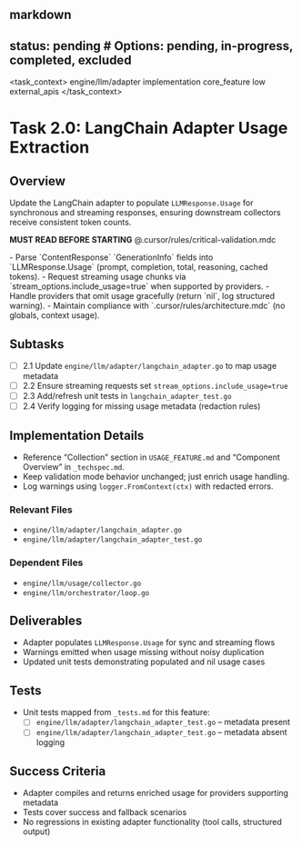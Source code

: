 ## markdown

## status: pending # Options: pending, in-progress, completed, excluded

<task_context>
<domain>engine/llm/adapter</domain>
<type>implementation</type>
<scope>core_feature</scope>
<complexity>low</complexity>
<dependencies>external_apis</dependencies>
</task_context>

# Task 2.0: LangChain Adapter Usage Extraction

## Overview

Update the LangChain adapter to populate `LLMResponse.Usage` for synchronous and streaming responses, ensuring downstream collectors receive consistent token counts.

<critical>**MUST READ BEFORE STARTING** @.cursor/rules/critical-validation.mdc</critical>

<requirements>
- Parse `ContentResponse` `GenerationInfo` fields into `LLMResponse.Usage` (prompt, completion, total, reasoning, cached tokens).
- Request streaming usage chunks via `stream_options.include_usage=true` when supported by providers.
- Handle providers that omit usage gracefully (return `nil`, log structured warning).
- Maintain compliance with `.cursor/rules/architecture.mdc` (no globals, context usage).
</requirements>

## Subtasks

- [ ] 2.1 Update `engine/llm/adapter/langchain_adapter.go` to map usage metadata
- [ ] 2.2 Ensure streaming requests set `stream_options.include_usage=true`
- [ ] 2.3 Add/refresh unit tests in `langchain_adapter_test.go`
- [ ] 2.4 Verify logging for missing usage metadata (redaction rules)

## Implementation Details

- Reference “Collection” section in `USAGE_FEATURE.md` and “Component Overview” in `_techspec.md`.
- Keep validation mode behavior unchanged; just enrich usage handling.
- Log warnings using `logger.FromContext(ctx)` with redacted errors.

### Relevant Files

- `engine/llm/adapter/langchain_adapter.go`
- `engine/llm/adapter/langchain_adapter_test.go`

### Dependent Files

- `engine/llm/usage/collector.go`
- `engine/llm/orchestrator/loop.go`

## Deliverables

- Adapter populates `LLMResponse.Usage` for sync and streaming flows
- Warnings emitted when usage missing without noisy duplication
- Updated unit tests demonstrating populated and nil usage cases

## Tests

- Unit tests mapped from `_tests.md` for this feature:
  - [ ] `engine/llm/adapter/langchain_adapter_test.go` – metadata present
  - [ ] `engine/llm/adapter/langchain_adapter_test.go` – metadata absent logging

## Success Criteria

- Adapter compiles and returns enriched usage for providers supporting metadata
- Tests cover success and fallback scenarios
- No regressions in existing adapter functionality (tool calls, structured output)
